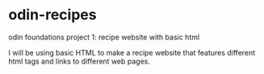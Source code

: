 # odin-recipes
odin foundations project 1: recipe website with basic html

I will be using basic HTML to make a recipe website that features different html tags and links to different web pages.